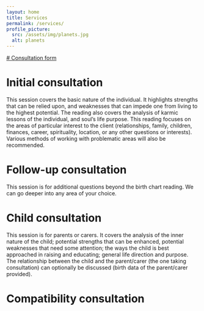 ```yaml
---
layout: home
title: Services
permalink: /services/
profile_picture:
  src: /assets/img/planets.jpg
  alt: planets
---
```


<a href = "https://form.jotform.com/230673382561356"> # Consultation form </a>

# Initial consultation

This session covers the basic nature of the individual. It highlights strengths that can be relied upon, and weaknesses that can impede one from living to the highest potential. The reading also covers the analysis of karmic lessons of the individual, and soul’s life purpose.
This reading focuses on the areas of particular interest to the client (relationships, family, children, finances, career, spirituality, location, or any other questions or interests). Various methods of working with problematic areas will also be recommended.

# Follow-up consultation

This session is for additional questions beyond the birth chart reading. We can go deeper into any area of your choice. 

# Child consultation

This session is for parents or carers. It covers the analysis of the inner nature of the child; potential strengths that can be enhanced, potential weaknesses that need some attention; the ways the child is best approached in raising and educating; general life direction and purpose. The relationship between the child and the parent/carer (the one taking consultation) can optionally be discussed (birth data of the parent/carer provided).

# Compatibility consultation



